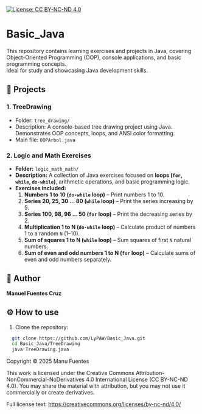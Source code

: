 [![License: CC BY-NC-ND 4.0](https://img.shields.io/badge/License-CC%20BY--NC--ND%204.0-lightgrey)](https://creativecommons.org/licenses/by-nc-nd/4.0/)


# Basic_Java

This repository contains learning exercises and projects in Java, covering Object-Oriented Programming (OOP), console applications, and basic programming concepts.  
Ideal for study and showcasing Java development skills.

## 📂 Projects

### 1. TreeDrawing
- Folder: `tree_drawing/`
- Description: A console-based tree drawing project using Java.  
  Demonstrates OOP concepts, loops, and ANSI color formatting.  
- Main file: `OOPArbol.java`

### 2. Logic and Math Exercises
- **Folder:** `logic_math_math/`  
- **Description:** A collection of Java exercises focused on **loops (`for`, `while`, `do-while`)**, arithmetic operations, and basic programming logic.  
- **Exercises included:**
  1. **Numbers 1 to 10 (`do-while` loop)** – Print numbers 1 to 10.  
  2. **Series 20, 25, 30 … 80 (`while` loop)** – Print the series increasing by 5.  
  3. **Series 100, 98, 96 … 50 (`for` loop)** – Print the decreasing series by 2.  
  4. **Multiplication 1 to N (`do-while` loop)** – Calculate product of numbers 1 to a random `N` (1–10).  
  5. **Sum of squares 1 to N (`while` loop)** – Sum squares of first `N` natural numbers.  
  6. **Sum of even and odd numbers 1 to N (`for` loop)** – Calculate sums of even and odd numbers separately.  

## 🧠 Author
**Manuel Fuentes Cruz**  

## ⚙️ How to use
1. Clone the repository:
```bash
  git clone https://github.com/LyPAW/Basic_Java.git
  cd Basic_Java/TreeDrawing
  java TreeDrawing.java
```



Copyright © 2025 Manu Fuentes

This work is licensed under the Creative Commons Attribution-NonCommercial-NoDerivatives 4.0 International License (CC BY-NC-ND 4.0).
You may share the material with attribution, but you may not use it commercially or create derivatives.

Full license text: https://creativecommons.org/licenses/by-nc-nd/4.0/

